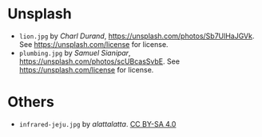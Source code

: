 # Unsplash

- `lion.jpg` by _Charl Durand_, https://unsplash.com/photos/Sb7UlHaJGVk. See https://unsplash.com/license for license.
- `plumbing.jpg` by _Samuel Sianipar_, https://unsplash.com/photos/scUBcasSvbE. See https://unsplash.com/license for license.

# Others

- `infrared-jeju.jpg` by _alattalatta_. [CC BY-SA 4.0](https://creativecommons.org/licenses/by-sa/4.0/)
